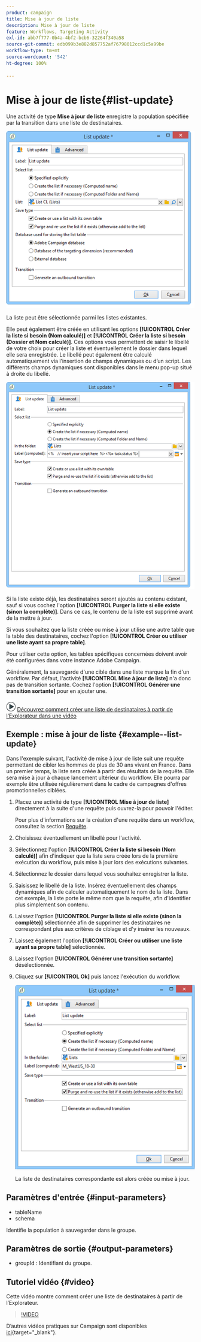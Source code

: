 ```yaml
---
product: campaign
title: Mise à jour de liste
description: Mise à jour de liste
feature: Workflows, Targeting Activity
exl-id: abb7f777-0b4a-4bf2-bcb6-32264f340a58
source-git-commit: edb099b3e882d857752af76798012ccd1c5a99be
workflow-type: tm+mt
source-wordcount: '542'
ht-degree: 100%

---
```


# Mise à jour de liste{#list-update}



Une activité de type **Mise à jour de liste** enregistre la population spécifiée par la transition dans une liste de destinataires.

![](assets/s_user_segmentation_update_group.png)

La liste peut être sélectionnée parmi les listes existantes.

Elle peut également être créée en utilisant les options **[!UICONTROL Créer la liste si besoin (Nom calculé)]** et **[!UICONTROL Créer la liste si besoin (Dossier et Nom calculé)]**. Ces options vous permettent de saisir le libellé de votre choix pour créer la liste et éventuellement le dossier dans lequel elle sera enregistrée. Le libellé peut également être calculé automatiquement via l’insertion de champs dynamiques ou d’un script. Les différents champs dynamiques sont disponibles dans le menu pop-up situé à droite du libellé.

![](assets/s_user_segmentation_update_list_calc.png)

Si la liste existe déjà, les destinataires seront ajoutés au contenu existant, sauf si vous cochez l&#39;option **[!UICONTROL Purger la liste si elle existe (sinon la complète)]**. Dans ce cas, le contenu de la liste est supprimé avant de la mettre à jour.

Si vous souhaitez que la liste créée ou mise à jour utilise une autre table que la table des destinataires, cochez l&#39;option **[!UICONTROL Créer ou utiliser une liste ayant sa propre table]**.

Pour utiliser cette option, les tables spécifiques concernées doivent avoir été configurées dans votre instance Adobe Campaign.

Généralement, la sauvegarde d&#39;une cible dans une liste marque la fin d&#39;un workflow. Par défaut, l&#39;activité **[!UICONTROL Mise à jour de liste]** n&#39;a donc pas de transition sortante. Cochez l&#39;option **[!UICONTROL Générer une transition sortante]** pour en ajouter une.

![](assets/do-not-localize/how-to-video.png) [Découvrez comment créer une liste de destinataires à partir de l‘Explorateur dans une vidéo](#video)

## Exemple : mise à jour de liste {#example--list-update}

Dans l&#39;exemple suivant, l&#39;activité de mise à jour de liste suit une requête permettant de cibler les hommes de plus de 30 ans vivant en France. Dans un premier temps, la liste sera créée à partir des résultats de la requête. Elle sera mise à jour à chaque lancement ultérieur du workflow. Elle pourra par exemple être utilisée régulièrement dans le cadre de campagnes d&#39;offres promotionnelles ciblées.

1. Placez une activité de type **[!UICONTROL Mise à jour de liste]** directement à la suite d&#39;une requête puis ouvrez-la pour pouvoir l&#39;éditer.

   Pour plus d&#39;informations sur la création d&#39;une requête dans un workflow, consultez la section [Requête](query.md).

1. Choisissez éventuellement un libellé pour l&#39;activité.
1. Sélectionnez l&#39;option **[!UICONTROL Créer la liste si besoin (Nom calculé)]** afin d&#39;indiquer que la liste sera créée lors de la première exécution du workflow, puis mise à jour lors des exécutions suivantes.
1. Sélectionnez le dossier dans lequel vous souhaitez enregistrer la liste.
1. Saisissez le libellé de la liste. Insérez éventuellement des champs dynamiques afin de calculer automatiquement le nom de la liste. Dans cet exemple, la liste porte le même nom que la requête, afin d&#39;identifier plus simplement son contenu.
1. Laissez l&#39;option **[!UICONTROL Purger la liste si elle existe (sinon la complète)]** sélectionnée afin de supprimer les destinataires ne correspondant plus aux critères de ciblage et d&#39;y insérer les nouveaux.
1. Laissez également l&#39;option **[!UICONTROL Créer ou utiliser une liste ayant sa propre table]** sélectionnée.
1. Laissez l&#39;option **[!UICONTROL Générer une transition sortante]** désélectionnée.
1. Cliquez sur **[!UICONTROL Ok]** puis lancez l&#39;exécution du workflow.

   ![](assets/s_user_segmentation_update_list_calc_example.png)

   La liste de destinataires correspondante est alors créée ou mise à jour.

## Paramètres d&#39;entrée {#input-parameters}

* tableName
* schema

Identifie la population à sauvegarder dans le groupe.

## Paramètres de sortie {#output-parameters}

* groupId : Identifiant du groupe.

## Tutoriel vidéo {#video}

Cette vidéo montre comment créer une liste de destinataires à partir de l’Explorateur.

>[!VIDEO](https://video.tv.adobe.com/v/25602/quality=12)

D’autres vidéos pratiques sur Campaign sont disponibles [ici](https://experienceleague.adobe.com/docs/campaign-learn/tutorials/getting-started/introduction-to-adobe-campaign.html?lang=fr){target="_blank"}.